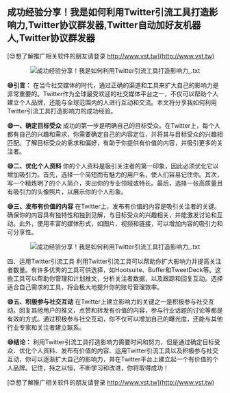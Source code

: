 ## **成功经验分享！我是如何利用Twitter引流工具打造影响力,Twitter协议群发器,Twitter自动加好友机器人,Twitter协议群发器**

[😍想了解推广相关软件的朋友请登录 http://www.vst.tw](http://www.vst.tw)

 <center><img src="https://vst.tw/MP4/tuiguang/png/8.png" alt="成功经验分享！我是如何利用Twitter引流工具打造影响力_.txt"></center>

**😄引言：**
在当今社交媒体的时代，通过正确的渠道和工具来扩大自己的影响力是非常重要的。Twitter作为全球最受欢迎的社交媒体平台之一，不仅可以帮助个人建立个人品牌，还能与全球范围内的人进行互动和交流。本文将分享我如何利用Twitter引流工具打造影响力的成功经验。

**😄一、确定目标受众**
成功的第一步是明确自己的目标受众。在Twitter上，每个人都有自己的兴趣和需求，你需要确定自己的内容定位，并将其与目标受众的兴趣相匹配。了解目标受众的需求和偏好，有助于你提供有价值的内容，并吸引更多的关注者。

**😄二、优化个人资料**
你的个人资料是吸引关注者的第一印象，因此必须优化它以增加吸引力。首先，选择一个简短而有魅力的用户名，使人们容易记住你。其次，写一个精炼明了的个人简介，突出你的专业领域或特长。最后，选择一张高质量且有吸引力的头像照片，以展示你的个人形象。

**😄三、发布有价值的内容**
在Twitter上，发布有价值的内容是吸引关注者的关键。确保你的内容具有独特性和独到见解，与目标受众的兴趣相关，并能激发讨论和互动。此外，使用丰富的媒体形式，如图片、视频和链接，可以增加内容的吸引力和可分享性。

 <center><img src="https://vst.tw/MP4/tuiguang/png/7.png" alt="成功经验分享！我是如何利用Twitter引流工具打造影响力_.txt"></center>

四、运用Twitter引流工具
利用Twitter引流工具可以帮助你扩大影响力并提高关注者数量。有许多优秀的工具可供选择，如Hootsuite、Buffer和TweetDeck等。这些工具可以帮助你管理和计划推文，分析关注者数据，以及跟踪和回复互动。选择适合自己需求的工具，将会极大地提升你的账号管理效率。

**😄五、积极参与社交互动**
在Twitter上建立影响力的关键之一是积极参与社交互动。回复其他用户的推文，点赞和转发有价值的内容，参与行业话题的讨论等都是有效的方式。通过积极参与社交互动，你不仅可以增加自己的曝光度，还能与其他行业专家和关注者建立联系。

**😄结论：**
利用Twitter引流工具打造影响力需要时间和努力，但是通过确定目标受众、优化个人资料、发布有价值的内容、运用Twitter引流工具以及积极参与社交互动，你可以逐渐扩大自己的影响力，并在Twitter平台上建立起一个有价值的个人品牌。记住，持之以恒，不断学习和改进，你将取得成功！

[😍想了解推广相关软件的朋友请登录 http://www.vst.tw](http://www.vst.tw)



